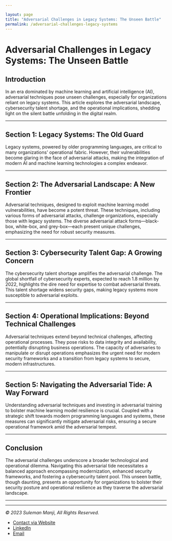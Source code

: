 ```yaml
---

layout: page
title: "Adversarial Challenges in Legacy Systems: The Unseen Battle"
permalink: /adversarial-challenges-legacy-systems
---
```


# Adversarial Challenges in Legacy Systems: The Unseen Battle

## Introduction

In an era dominated by machine learning and artificial intelligence (AI), adversarial techniques pose unseen challenges, especially for organizations reliant on legacy systems. This article explores the adversarial landscape, cybersecurity talent shortage, and the operational implications, shedding light on the silent battle unfolding in the digital realm.

---

## Section 1: Legacy Systems: The Old Guard

Legacy systems, powered by older programming languages, are critical to many organizations' operational fabric. However, their vulnerabilities become glaring in the face of adversarial attacks, making the integration of modern AI and machine learning technologies a complex endeavor.

---

## Section 2: The Adversarial Landscape: A New Frontier

Adversarial techniques, designed to exploit machine learning model vulnerabilities, have become a potent threat. These techniques, including various forms of adversarial attacks, challenge organizations, especially those with legacy systems. The diverse adversarial attack forms—black-box, white-box, and grey-box—each present unique challenges, emphasizing the need for robust security measures.

---

## Section 3: Cybersecurity Talent Gap: A Growing Concern

The cybersecurity talent shortage amplifies the adversarial challenge. The global shortfall of cybersecurity experts, expected to reach 1.8 million by 2022, highlights the dire need for expertise to combat adversarial threats. This talent shortage widens security gaps, making legacy systems more susceptible to adversarial exploits.

---

## Section 4: Operational Implications: Beyond Technical Challenges

Adversarial techniques extend beyond technical challenges, affecting operational processes. They pose risks to data integrity and availability, potentially disrupting business operations. The capacity of adversaries to manipulate or disrupt operations emphasizes the urgent need for modern security frameworks and a transition from legacy systems to secure, modern infrastructures.

---

## Section 5: Navigating the Adversarial Tide: A Way Forward

Understanding adversarial techniques and investing in adversarial training to bolster machine learning model resilience is crucial. Coupled with a strategic shift towards modern programming languages and systems, these measures can significantly mitigate adversarial risks, ensuring a secure operational framework amid the adversarial tempest.

---

## Conclusion

The adversarial challenges underscore a broader technological and operational dilemma. Navigating this adversarial tide necessitates a balanced approach encompassing modernization, enhanced security frameworks, and fostering a cybersecurity talent pool. This unseen battle, though daunting, presents an opportunity for organizations to bolster their security posture and operational resilience as they traverse the adversarial landscape.

---

---
*© 2023 Suleman Manji, All Rights Reserved.*
* [Contact via Website](https://www.sulemanji.com)
* [LinkedIn](https://www.linkedin.com/in/sulemanmanji/)
* [Email](mailto:ssmanji89@gmail.com)

